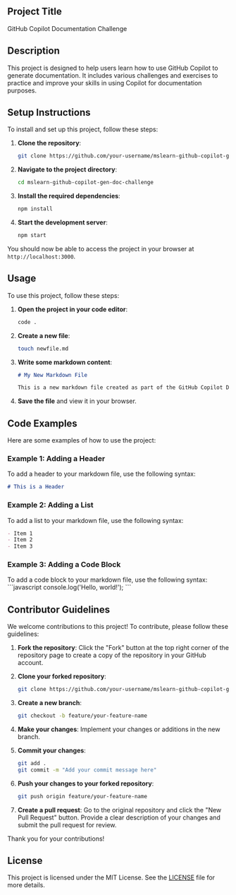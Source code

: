## Project Title

GitHub Copilot Documentation Challenge

## Description

This project is designed to help users learn how to use GitHub Copilot to generate documentation. It includes various challenges and exercises to practice and improve your skills in using Copilot for documentation purposes.

## Setup Instructions

To install and set up this project, follow these steps:

1. **Clone the repository**:
    ```bash
    git clone https://github.com/your-username/mslearn-github-copilot-gen-doc-challenge.git
    ```
2. **Navigate to the project directory**:
    ```bash
    cd mslearn-github-copilot-gen-doc-challenge
    ```
3. **Install the required dependencies**:
    ```bash
    npm install
    ```
4. **Start the development server**:
    ```bash
    npm start
    ```

You should now be able to access the project in your browser at `http://localhost:3000`.

## Usage

To use this project, follow these steps:

1. **Open the project in your code editor**:
    ```bash
    code .
    ```

2. **Create a new file**:
    ```bash
    touch newfile.md
    ```

3. **Write some markdown content**:
    ```markdown
    # My New Markdown File

    This is a new markdown file created as part of the GitHub Copilot Documentation Challenge.
    ```

4. **Save the file** and view it in your browser.

## Code Examples

Here are some examples of how to use the project:

### Example 1: Adding a Header

To add a header to your markdown file, use the following syntax:
```markdown
# This is a Header
```

### Example 2: Adding a List

To add a list to your markdown file, use the following syntax:
```markdown
- Item 1
- Item 2
- Item 3
```

### Example 3: Adding a Code Block

To add a code block to your markdown file, use the following syntax:
\`\`\`javascript
console.log('Hello, world!');
\`\`\`

## Contributor Guidelines

We welcome contributions to this project! To contribute, please follow these guidelines:

1. **Fork the repository**:
    Click the "Fork" button at the top right corner of the repository page to create a copy of the repository in your GitHub account.

2. **Clone your forked repository**:
    ```bash
    git clone https://github.com/your-username/mslearn-github-copilot-gen-doc-challenge.git
    ```

3. **Create a new branch**:
    ```bash
    git checkout -b feature/your-feature-name
    ```

4. **Make your changes**:
    Implement your changes or additions in the new branch.

5. **Commit your changes**:
    ```bash
    git add .
    git commit -m "Add your commit message here"
    ```

6. **Push your changes to your forked repository**:
    ```bash
    git push origin feature/your-feature-name
    ```

7. **Create a pull request**:
    Go to the original repository and click the "New Pull Request" button. Provide a clear description of your changes and submit the pull request for review.

Thank you for your contributions!

## License

This project is licensed under the MIT License. See the [LICENSE](LICENSE) file for more details.